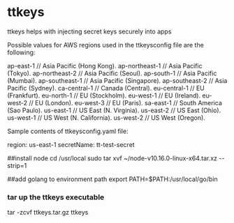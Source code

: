# ttkeys
ttkeys helps with injecting secret keys securely into apps 

Possible values for AWS regions used in the ttkeysconfig file are the following:

ap-east-1      // Asia Pacific (Hong Kong).
ap-northeast-1 // Asia Pacific (Tokyo).
ap-northeast-2 // Asia Pacific (Seoul).
ap-south-1     // Asia Pacific (Mumbai).
ap-southeast-1 // Asia Pacific (Singapore).
ap-southeast-2 // Asia Pacific (Sydney).
ca-central-1   // Canada (Central).
eu-central-1   // EU (Frankfurt).
eu-north-1     // EU (Stockholm).
eu-west-1      // EU (Ireland).
eu-west-2      // EU (London).
eu-west-3      // EU (Paris).
sa-east-1      // South America (Sao Paulo).
us-east-1      // US East (N. Virginia).
us-east-2      // US East (Ohio).
us-west-1      // US West (N. California).
us-west-2      // US West (Oregon).



Sample contents of ttkeysconfig.yaml file:

region: us-east-1
secretName: tt-test-secret


##install node
cd /usr/local
sudo tar xvf ~/node-v10.16.0-linux-x64.tar.xz --strip=1

##add golang to environment path
export PATH=$PATH:/usr/local/go/bin


### tar up the ttkeys executable
tar -zcvf ttkeys.tar.gz ttkeys
